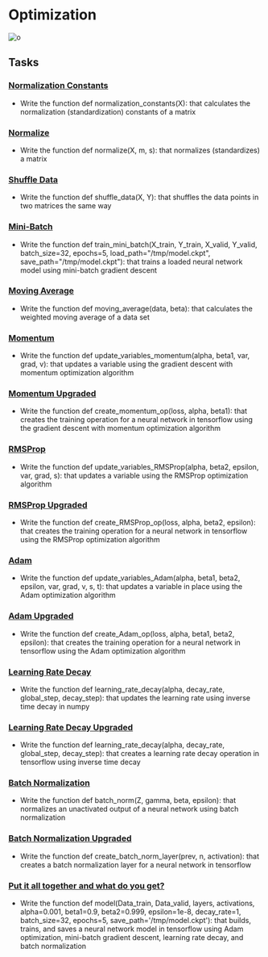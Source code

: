 # Optimization

![o](https://blog.paperspace.com/content/images/2018/06/optimizers7.gif)

## Tasks

### [Normalization Constants](./0-norm_constants.py)
- Write the function def normalization_constants(X): that calculates the normalization (standardization) constants of a matrix

### [Normalize](./1-normalize.py)
- Write the function def normalize(X, m, s): that normalizes (standardizes) a matrix

### [Shuffle Data](./2-shuffle_data.py)
- Write the function def shuffle_data(X, Y): that shuffles the data points in two matrices the same way

### [Mini-Batch](./3-mini_batch.py)
- Write the function def train_mini_batch(X_train, Y_train, X_valid, Y_valid, batch_size=32, epochs=5, load_path="/tmp/model.ckpt", save_path="/tmp/model.ckpt"): that trains a loaded neural network model using mini-batch gradient descent

### [Moving Average](./4-moving_average.py)
- Write the function def moving_average(data, beta): that calculates the weighted moving average of a data set

### [Momentum](./5-momentum.py)
- Write the function def update_variables_momentum(alpha, beta1, var, grad, v): that updates a variable using the gradient descent with momentum optimization algorithm

### [Momentum Upgraded](./6-momentum.py)
- Write the function def create_momentum_op(loss, alpha, beta1): that creates the training operation for a neural network in tensorflow using the gradient descent with momentum optimization algorithm

### [RMSProp](./7-RMSProp.py)
- Write the function def update_variables_RMSProp(alpha, beta2, epsilon, var, grad, s): that updates a variable using the RMSProp optimization algorithm

### [RMSProp Upgraded](./8-RMSProp.py)
- Write the function def create_RMSProp_op(loss, alpha, beta2, epsilon): that creates the training operation for a neural network in tensorflow using the RMSProp optimization algorithm

### [Adam](./9-Adam.py)
- Write the function def update_variables_Adam(alpha, beta1, beta2, epsilon, var, grad, v, s, t): that updates a variable in place using the Adam optimization algorithm

### [Adam Upgraded](./10-Adam.py)
- Write the function def create_Adam_op(loss, alpha, beta1, beta2, epsilon): that creates the training operation for a neural network in tensorflow using the Adam optimization algorithm

### [Learning Rate Decay](./11-learning_rate_decay.py)
- Write the function def learning_rate_decay(alpha, decay_rate, global_step, decay_step): that updates the learning rate using inverse time decay in numpy

### [Learning Rate Decay Upgraded](./12-learning_rate_decay.py)
- Write the function def learning_rate_decay(alpha, decay_rate, global_step, decay_step): that creates a learning rate decay operation in tensorflow using inverse time decay

### [Batch Normalization](./13-batch_norm.py)
- Write the function def batch_norm(Z, gamma, beta, epsilon): that normalizes an unactivated output of a neural network using batch normalization

### [Batch Normalization Upgraded](./14-batch_norm.py)
- Write the function def create_batch_norm_layer(prev, n, activation): that creates a batch normalization layer for a neural network in tensorflow

### [Put it all together and what do you get?](./15-model.py)
- Write the function def model(Data_train, Data_valid, layers, activations, alpha=0.001, beta1=0.9, beta2=0.999, epsilon=1e-8, decay_rate=1, batch_size=32, epochs=5, save_path='/tmp/model.ckpt'): that builds, trains, and saves a neural network model in tensorflow using Adam optimization, mini-batch gradient descent, learning rate decay, and batch normalization 
